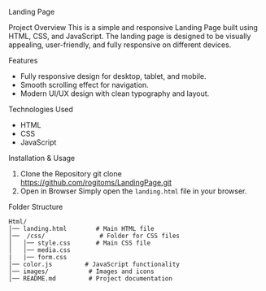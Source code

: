 Landing Page 

Project Overview
This is a simple and responsive Landing Page built using HTML, CSS, and JavaScript. The landing page is designed to be visually appealing, user-friendly, and fully responsive on different devices.

Features
- Fully responsive design for desktop, tablet, and mobile.
- Smooth scrolling effect for navigation.
- Modern UI/UX design with clean typography and layout.

Technologies Used
- HTML
- CSS
- JavaScript

Installation & Usage
1. Clone the Repository
git clone https://github.com/rogitoms/LandingPage.git
2. Open in Browser
Simply open the `landing.html` file in your browser.

Folder Structure
```
Html/
│── landing.html        # Main HTML file
│──  /css/               # Folder for CSS files
│   │── style.css       # Main CSS file
│   │── media.css
|   |── form.css
│── color.js         # JavaScript functionality
│── images/           # Images and icons
│── README.md         # Project documentation
```

